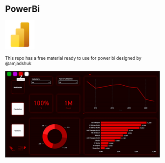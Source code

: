 # PowerBi

![PowerBI Logo](https://raw.githubusercontent.com/amjadshuk/PowerBi/main/icons8-power-bi-2021-96.png) 
<br>
<br>
This repo has a free material ready to use for power bi designed by @amjadshuk
<br>
<br>
![PowerBI Dashboard](https://raw.githubusercontent.com/amjadshuk/PowerBi/main/Dashboard.gif)



